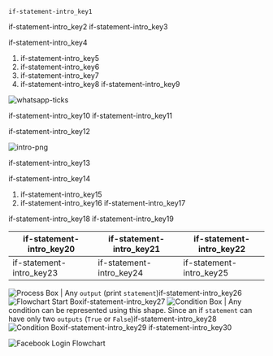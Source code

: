 ```ngMeta
if-statement-intro_key1
```

if-statement-intro_key2
if-statement-intro_key3


if-statement-intro_key4


1. if-statement-intro_key5
2. if-statement-intro_key6
3. if-statement-intro_key7
4. if-statement-intro_key8
if-statement-intro_key9


![whatsapp-ticks](assets/theory_images/if-`statement`-intro_whatsapp-blue-grey-ticks.jpg)


if-statement-intro_key10
if-statement-intro_key11


if-statement-intro_key12


![intro-png](assets/theory_images/if-`statement`-intro_flowchart1.png)

if-statement-intro_key13


if-statement-intro_key14


1. if-statement-intro_key15
2. if-statement-intro_key16
if-statement-intro_key17


if-statement-intro_key18
if-statement-intro_key19


|if-statement-intro_key20|if-statement-intro_key21|if-statement-intro_key22|
|-----------|-----------|-----------|
|if-statement-intro_key23|if-statement-intro_key24|if-statement-intro_key25|

![Process Box](assets/theory_images/if-`statement`-intro_flowchart-process.png)       	| Any `output` (print `statement`)if-statement-intro_key26
![Flowchart Start Box](assets/theory_images/if-`statement`-intro_flowchart-start.png)if-statement-intro_key27
![Condition Box](assets/theory_images/if-`statement`-intro_flowchart-if-box.png)      	| Any condition can be represented using this shape. Since an if `statement` can have only two `outputs` (`True` or `False`)if-statement-intro_key28
![Condition Box](assets/theory_images/if-`statement`-intro_flowchart-arrow.png)if-statement-intro_key29
if-statement-intro_key30


![Facebook Login Flowchart](assets/theory_images/if-`statement`-intro_fb-login-flowchart.png)